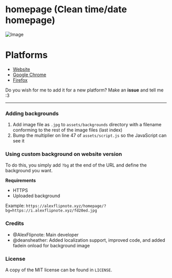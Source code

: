 # homepage (Clean time/date homepage)
![Image](https://i.alexflipnote.xyz/c6cec3.png)

# Platforms
- [Website](https://alexflipnote.xyz/homepage)
- [Google Chrome](https://chrome.google.com/webstore/detail/alexflipnotehomepage/apilabeffmpplallenlcommnigaafgfb)
- [Firefox](https://addons.mozilla.org/addon/alexflipnote-homepage/)

Do you wish for me to add it for a new platform? Make an **issue** and tell me :3

---

### Adding backgrounds
1. Add image file as `.jpg` to `assets/backgrounds` directory with a filename
conforming to the rest of the image files (last index)
2. Bump the multiplier on line 47 of `assets/script.js` so the JavaScript can
see it

### Using custom background on website version
To do this, you simply add `?bg` at the end of the URL and define
the background you want.

**Requirements**
- HTTPS
- Uploaded background

Example:
`https://alexflipnote.xyz/homepage/?bg=https://i.alexflipnote.xyz/fd20ed.jpg`

### Credits
- @AlexFlipnote: Main developer
- @deansheather: Added localization support, improved code, and added fadein
onload for background image

### License
A copy of the MIT license can be found in `LICENSE`.

